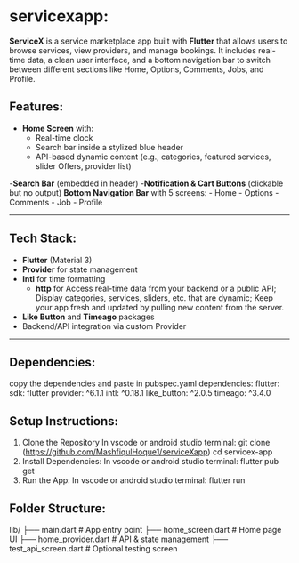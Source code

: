# servicexapp:

**ServiceX** is a service marketplace app built with **Flutter** that allows users to browse services, 
view providers, and manage bookings. It includes real-time data, a clean user interface, and a bottom 
navigation bar to switch between different sections like Home, Options, Comments, Jobs, and Profile.

## Features:

- **Home Screen** with:
    - Real-time clock
    - Search bar inside a stylized blue header
    - API-based dynamic content (e.g., categories, featured services, slider Offers, provider list)

-**Search Bar** (embedded in header)
-**Notification & Cart Buttons** (clickable but no output)
**Bottom Navigation Bar** with 5 screens:
    - Home
    - Options
    - Comments
    - Job
    - Profile

---

## Tech Stack:

- **Flutter** (Material 3)
- **Provider** for state management
- **Intl** for time formatting
  - **http** for  Access real-time data from your backend or a public API; 
                Display categories, services, sliders, etc. that are dynamic; 
                Keep your app fresh and updated by pulling new content from the server.
- **Like Button** and **Timeago** packages
- Backend/API integration via custom Provider

---

##  Dependencies:

copy the dependencies and paste in pubspec.yaml
dependencies:
  flutter:
    sdk: flutter
  provider: ^6.1.1
  intl: ^0.18.1
  like_button: ^2.0.5
  timeago: ^3.4.0


## Setup Instructions:
1. Clone the Repository
   In vscode or android studio terminal:
   git clone (https://github.com/MashfiqulHoque1/serviceXapp)
   cd servicex-app
2. Install Dependencies: In vscode or android studio terminal:
   flutter pub get
3. Run the App: In vscode or android studio terminal:
   flutter run

## Folder Structure:
lib/
├── main.dart               # App entry point
├── home_screen.dart        # Home page UI
├── home_provider.dart      # API & state management
├── test_api_screen.dart    # Optional testing screen



